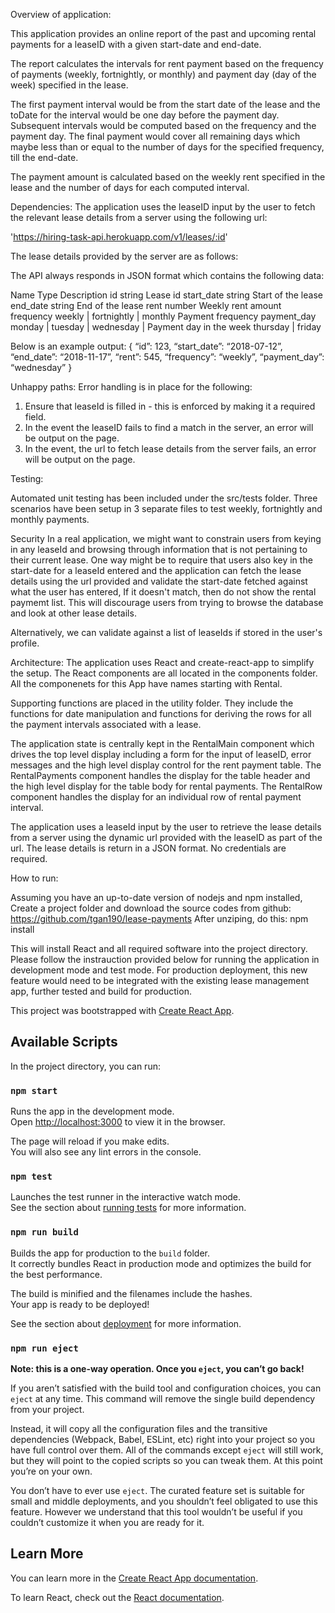Overview of application:

This application provides an online report of the past and upcoming rental 
payments for a leaseID with a given start-date and end-date.

The report calculates the intervals for rent payment based on the frequency 
of payments (weekly, fortnightly, or monthly) and payment day (day of the week)
specified in the lease.  

The first payment interval would be from the start date of the lease and the toDate for the interval would be one day before the payment day.  Subsequent intervals would be computed based on the frequency and the payment day. The final payment would cover all remaining days which maybe less than or equal to the number of days for the specified frequency, till the end-date.

The payment amount is calculated based on the weekly rent specified in the 
lease and the number of days for each computed interval.


Dependencies:
The application uses the leaseID input by the user to fetch the relevant lease
details from a server using the following url:

'https://hiring-task-api.herokuapp.com/v1/leases/:id'

The lease details provided by the server are as follows:

The API always responds in JSON format which contains the following data:

Name        Type                            Description
id          string                          Lease id
start_date  string                          Start of the lease
end_date    string                          End of the lease
rent        number                          Weekly rent amount
frequency   weekly | fortnightly | monthly  Payment frequency
payment_day monday | tuesday | wednesday |  Payment day in the week
                    thursday | friday


Below is an example output:
{
“id”: 123,
“start_date”: “2018-07-12”,
“end_date”: “2018-11-17”,
“rent”: 545,
“frequency”: “weekly”,
“payment_day”: “wednesday”
}

Unhappy paths:
Error handling is in place for the following:
1) Ensure that leaseId is filled in - this is enforced by making it a required field.
2) In the event the leaseID fails to find a match in the server, 
an error will be output on the page.
3) In the event, the url to fetch lease details from the server fails, an error will be output on the page.


Testing:

Automated unit testing has been included under the src/tests folder.
Three scenarios have been setup in 3 separate files to test weekly, fortnightly 
and monthly payments.

Security
In a real application, we might want to constrain users from keying in any leaseId
and browsing through information that is not pertaining to their current lease.
One way might be to require that users also key in the start-date for a leaseId entered
and the application can fetch the lease details using the url provided and validate the start-date fetched against what the user has entered,  If it doesn't match, then do not 
show the rental paymemt list.  This will discourage users from trying to browse the database and look at other lease details.

Alternatively, we can validate against a list of leaseIds if stored in the user's profile.


Architecture:
The application uses React and create-react-app to simplify the setup.  The React components are all located in the components folder.  All the componenets for this App have names starting with Rental.  

Supporting functions are placed in the utility folder.  They include the functions for date manipulation and functions for deriving the rows for all the payment intervals associated with a lease. 

The application state is centrally kept in the RentalMain component which drives the top level display including a form for the input of leaseID, error messages and the high level display control for the rent payment table.  The RentalPayments component handles the display for the table header and the high level display for the table body for rental payments.  The RentalRow component handles the display for an individual row of rental payment interval.

The application uses a leaseId input by the user to retrieve the lease details from a server using the dynamic url provided with the leaseID as part of the url.
The lease details is return in a JSON format.  No credentials are required.

How to run:  

Assuming you have an up-to-date version of nodejs and npm installed,
Create a project folder and download the source codes from github:
https://github.com/tgan190/lease-payments
After unziping, do this:
npm install 

This will install React and all required software into the project directory.
Please follow the instrauction provided below for running the application in development mode and test mode.  For production deployment, this new feature would need to be integrated with the existing lease management app, further tested and build for production.

This project was bootstrapped with [Create React App](https://github.com/facebook/create-react-app).

## Available Scripts

In the project directory, you can run:

### `npm start`

Runs the app in the development mode.<br>
Open [http://localhost:3000](http://localhost:3000) to view it in the browser.

The page will reload if you make edits.<br>
You will also see any lint errors in the console.

### `npm test`

Launches the test runner in the interactive watch mode.<br>
See the section about [running tests](https://facebook.github.io/create-react-app/docs/running-tests) for more information.

### `npm run build`

Builds the app for production to the `build` folder.<br>
It correctly bundles React in production mode and optimizes the build for the best performance.

The build is minified and the filenames include the hashes.<br>
Your app is ready to be deployed!

See the section about [deployment](https://facebook.github.io/create-react-app/docs/deployment) for more information.

### `npm run eject`

**Note: this is a one-way operation. Once you `eject`, you can’t go back!**

If you aren’t satisfied with the build tool and configuration choices, you can `eject` at any time. This command will remove the single build dependency from your project.

Instead, it will copy all the configuration files and the transitive dependencies (Webpack, Babel, ESLint, etc) right into your project so you have full control over them. All of the commands except `eject` will still work, but they will point to the copied scripts so you can tweak them. At this point you’re on your own.

You don’t have to ever use `eject`. The curated feature set is suitable for small and middle deployments, and you shouldn’t feel obligated to use this feature. However we understand that this tool wouldn’t be useful if you couldn’t customize it when you are ready for it.

## Learn More

You can learn more in the [Create React App documentation](https://facebook.github.io/create-react-app/docs/getting-started).

To learn React, check out the [React documentation](https://reactjs.org/).
